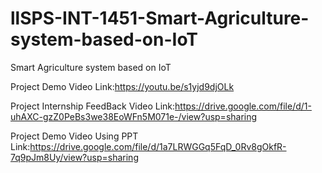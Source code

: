 # llSPS-INT-1451-Smart-Agriculture-system-based-on-IoT
Smart Agriculture system based on IoT

Project Demo Video Link:https://youtu.be/s1yjd9djOLk


Project Internship FeedBack Video Link:https://drive.google.com/file/d/1-uhAXC-gzZ0PeBs3we38EoWFn5M071e-/view?usp=sharing



Project Demo Video Using PPT Link:https://drive.google.com/file/d/1a7LRWGGq5FqD_0Rv8gOkfR-7q9pJm8Uy/view?usp=sharing



